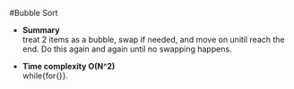 #Bubble Sort
* **Summary**  
treat 2 items as a bubble, swap if needed, and move on unitil reach the end. Do this again and again until no swapping happens.</p></li>
* **Time complexity O(N^2)**  
while{for{}}.
